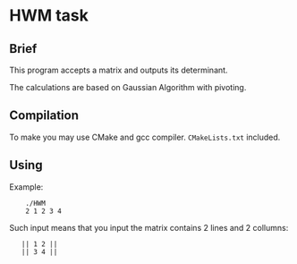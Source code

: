 # HWM task

## Brief

 This program accepts a matrix and outputs its determinant. 

 The calculations are based on Gaussian Algorithm with pivoting.

## Compilation

To make you may use CMake and gcc compiler. `CMakeLists.txt` included.

## Using

Example:

        ./HWM
        2 1 2 3 4

Such input means that you input the matrix contains 2 lines and 2 collumns:

       || 1 2 ||
       || 3 4 ||
